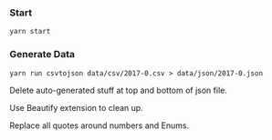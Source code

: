 ### Start

```yarn start```


### Generate Data

```yarn run csvtojson data/csv/2017-0.csv > data/json/2017-0.json```

Delete auto-generated stuff at top and bottom of json file.

Use Beautify extension to clean up.

Replace all quotes around numbers and Enums.

